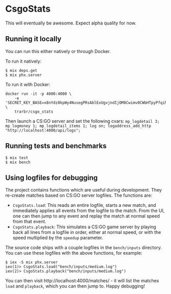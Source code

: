 # CsgoStats

This will eventually be awesome. Expect alpha quality for now.

## Running it locally

You can run this either natively or through Docker.

To run it natively:

```
$ mix deps.get
$ mix phx.server
```

To run it with Docker:

```
docker run -it -p 4000:4000 \
    -e 'SECRET_KEY_BASE=x8nYdz0kpWy4NusegPRsAblExUgvjndIjOM8Cwimv0CWbHTpyPfqiNesXASlV/9Y' \
    trarbr/csgo_stats
```

Then launch a CS:GO server and set the following cvars: `mp_logdetail 3; mp_logmoney 1; mp_logdetail_items 1; log on; logaddress_add_http "http://localhost:4000/api/logs";`

## Running tests and benchmarks

```
$ mix test
$ mix bench
```

## Using logfiles for debugging

The project contains functions which are useful during development.
They re-create matches based on CS:GO server logfiles. The functions are:

- `CsgoStats.load`: This reads an entire logfile, starts a new match, and
  immediately applies all events from the logfile to the match. From the UI,
  one can then jump to any event and replay the match at normal speed from
  that event.
- `CsgoStats.playback`: This simulates a CS:GO game server by playing back
  all lines from a logfile in order, either at normal speed, or with the speed
  multiplied by the `speedup` parameter.

The source code ships with a couple logfiles in the `bench/inputs` directory.
You can use these logfiles with the above functions, for example:

```
$ iex -S mix phx.server
iex(1)> CsgoStats.load("bench/inputs/medium.log")
iex(2)> CsgoStats.playback("bench/inputs/medium.log")
```

You can then visit http://localhost:4000/matches/ - it will list the matches
`load` and `playback`, which you can then jump to. Happy debugging!
